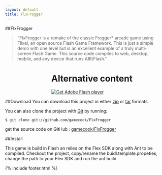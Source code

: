 ```yaml
---
layout: default
title: FlxFrogger
---
```


<script type="text/javascript" src="/js/swfobject.js"></script>
<script type="text/javascript" src="embed.js"></script>

##FlxFrogger

>"FlxFrogger is a remake of the classic Frogger* arcade game using Flixel, an open source Flash Game Framework. This is just a simple demo with one level but is an excellent example of a truly multi-screen Flash Game. This source code compiles to web, desktop, mobile, and any device that runs AIR/Flash."

<div style="margin-left: 150px"" id="container">
    <div id="myContent">
        <h1>Alternative content</h1>
        <p><a href="http://www.adobe.com/go/getflashplayer"><img src="http://www.adobe.com/images/shared/download_buttons/get_flash_player.gif" alt="Get Adobe Flash player" /></a></p>
    </div>
</div>

##Download
You can download this project in either <a href="https://github.com/gamecook/FlxFrogger/zipball/master">zip</a> or <a href="https://github.com/gamecook/FlxFrogger/tarball/master">tar</a> formats.

You can also clone the project with <a href="http://git-scm.com">Git</a> by running:

    $ git clone git://github.com/gamecook/FlxFrogger

get the source code on GitHub : <a href="https://github.com/gamecook/FlxFrogger">gamecook/FlxFrogger</a>

##Install

This game is build in Flash an relies on the Flex SDK along with Ant to be compiled. Checkout the project, copy/rename the buidl.template.propeties, change the path to your Flex SDK and run the ant build.


{% include footer.html %}
